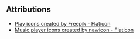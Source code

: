 ## Attributions

-   <a href="https://www.flaticon.com/free-icons/play" title="play icons">Play icons created by Freepik - Flaticon</a>
-   <a href="https://www.flaticon.com/free-icons/music-player" title="music player icons">Music player icons created by nawicon - Flaticon</a>
